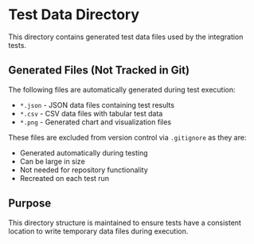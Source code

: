 # Test Data Directory

This directory contains generated test data files used by the integration tests.

## Generated Files (Not Tracked in Git)

The following files are automatically generated during test execution:

- `*.json` - JSON data files containing test results
- `*.csv` - CSV data files with tabular test data  
- `*.png` - Generated chart and visualization files

These files are excluded from version control via `.gitignore` as they are:
- Generated automatically during testing
- Can be large in size
- Not needed for repository functionality
- Recreated on each test run

## Purpose

This directory structure is maintained to ensure tests have a consistent location to write temporary data files during execution. 
